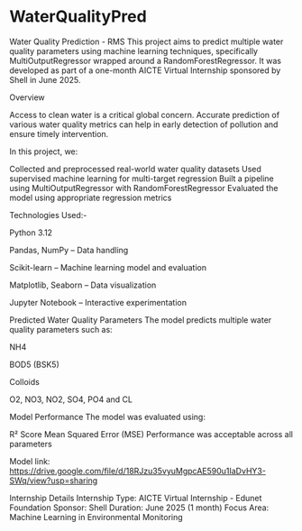 # WaterQualityPred

Water Quality Prediction - RMS
This project aims to predict multiple water quality parameters using machine learning techniques, specifically MultiOutputRegressor wrapped around a RandomForestRegressor. It was developed as part of a one-month AICTE Virtual Internship sponsored by Shell in June 2025.

Overview


Access to clean water is a critical global concern. Accurate prediction of various water quality metrics can help in early detection of pollution and ensure timely intervention.

In this project, we:

Collected and preprocessed real-world water quality datasets
Used supervised machine learning for multi-target regression
Built a pipeline using MultiOutputRegressor with RandomForestRegressor
Evaluated the model using appropriate regression metrics



Technologies Used:-



Python 3.12

Pandas, NumPy – Data handling

Scikit-learn – Machine learning model and evaluation

Matplotlib, Seaborn – Data visualization

Jupyter Notebook – Interactive experimentation



Predicted Water Quality Parameters
The model predicts multiple water quality parameters such as:

NH4

BOD5 (BSK5)

Colloids

O2, NO3, NO2, SO4, PO4 and
CL



Model Performance
The model was evaluated using:

R² Score
Mean Squared Error (MSE)
Performance was acceptable across all parameters

Model link:
https://drive.google.com/file/d/18RJzu35vyuMgpcAE590u1IaDvHY3-SWq/view?usp=sharing

Internship Details
Internship Type: AICTE Virtual Internship - Edunet Foundation
Sponsor: Shell
Duration: June 2025 (1 month)
Focus Area: Machine Learning in Environmental Monitoring
